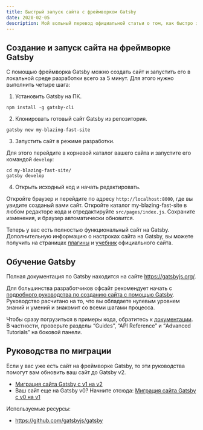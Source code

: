 ```yaml
---
title: Быстрый запуск сайта с фреймворком Gatsby
date: 2020-02-05
description: Мой вольный перевод официальной статьи о том, как быстро запустить сайт с помощью фреймворка Gatsby
---
```


## Создание и запуск сайта на фреймворке Gatsby

С помощью фреймворка Gatsby можно создать сайт и запустить его в локальной среде разработки всего за 5 минут. Для этого нужно выполнить четыре шага:

1. Установить Gatsby на ПК.

```
npm install -g gatsby-cli
```

2. Клонировать готовый сайт Gatsby из репозитория.

```
gatsby new my-blazing-fast-site
```

3. Запустить сайт в режиме разработки.

Для этого перейдите в корневой каталог вашего сайта и запустите его командой `develop`:

```
cd my-blazing-fast-site/
gatsby develop
```

4. Открыть исходный код и начать редактировать.

Откройте браузер и перейдите по адресу `http://localhost:8000`, где вы увидите созданый вами сайт. Откройте каталог my-blazing-fast-site в любом редакторе кода и отредактируйте `src/pages/index.js`. Сохраните изменения, и браузер автоматически обновится.

Теперь у вас есть полностью функциональный сайт на Gatsby. Дополнительную информацию о настроках сайта на Gatsby, вы можете получить на страницах [плагины](https://gatsbyjs.org/plugins/) и [учебник](https://gatsbyjs.org/tutorial/) официального сайта.

## Обучение Gatsby

Полная документация по Gatsby находится на сайте https://gatsbyjs.org/.

Для большинства разработчиков офсайт рекомендует начать с [подробного руководства по созданию сайта с помощью Gatsby](https://gatsbyjs.org/tutorial/). Руководство расчитано на то, что вы обладаете нулевым уровнем знаний и умений и знакомит со всеми шагами процесса.

Чтобы сразу погрузиться в примеры кода, обратитесь к [документации](https://gatsbyjs.org/docs/). В частности, проверьте разделы “Guides”, “API Reference” и “Advanced Tutorials” на боковой панели.

## Руководства по миграции

Если у вас уже есть сайт на фреймворке Gatsby, то эти руководства помогут вам обновить ваш сайт до Gatsby v2.

* [Миграция сайта Gatsby с v1 на v2](https://gatsbyjs.org/docs/migrating-from-v1-to-v2/)
* Ваш сайт еще на Gatsby v0? Начните отсюда: [Миграция сайта Gatsby с v0 на v1](https://gatsbyjs.org/docs/migrating-from-v0-to-v1/)



Используемые ресурсы:

* https://github.com/gatsbyjs/gatsby
